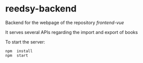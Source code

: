 # reedsy-backend

Backend for the webpage of the repository *frontend-vue*

It serves several APIs regarding the import and export of books

To start the server:
```
npm  install
npm  start
```
